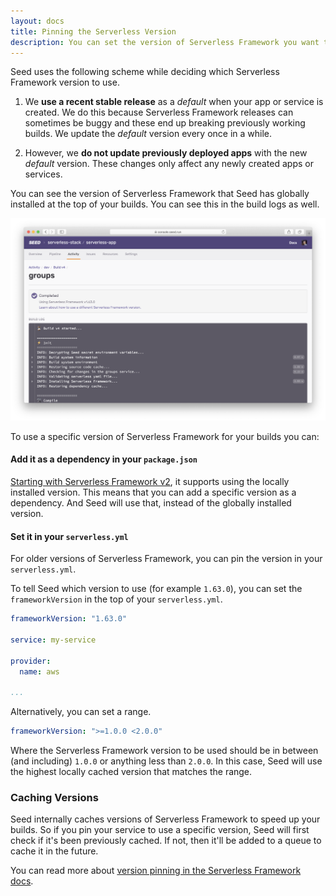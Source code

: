 ```yaml
---
layout: docs
title: Pinning the Serverless Version
description: You can set the version of Serverless Framework you want to use for your deployments by setting it in the serverless.yml
---
```


Seed uses the following scheme while deciding which Serverless Framework version to use.

1. We **use a recent stable release** as a _default_ when your app or service is created. We do this because Serverless Framework releases can sometimes be buggy and these end up breaking previously working builds. We update the _default_ version every once in a while.

2. However, we **do not update previously deployed apps** with the new _default_ version. These changes only affect any newly created apps or services.

You can see the version of Serverless Framework that Seed has globally installed at the top of your builds. You can see this in the build logs as well.

![Serverless Framework version in build log](/assets/docs/pinning-the-serverless-version/serverless-framework-version-in-build-log.png)

To use a specific version of Serverless Framework for your builds you can:

#### Add it as a dependency in your `package.json`

[Starting with Serverless Framework v2](https://www.serverless.com/blog/serverless-framework-v2), it supports using the locally installed version. This means that you can add a specific version as a dependency. And Seed will use that, instead of the globally installed version.

#### Set it in your `serverless.yml`

For older versions of Serverless Framework, you can pin the version in your `serverless.yml`.

To tell Seed which version to use (for example `1.63.0`), you can set the `frameworkVersion` in the top of your `serverless.yml`.

``` yml
frameworkVersion: "1.63.0"

service: my-service

provider:
  name: aws

...
```

Alternatively, you can set a range.

``` yml
frameworkVersion: ">=1.0.0 <2.0.0"
```

Where the Serverless Framework version to be used should be in between (and including) `1.0.0` or anything less than `2.0.0`. In this case, Seed will use the highest locally cached version that matches the range.

### Caching Versions

Seed internally caches versions of Serverless Framework to speed up your builds. So if you pin your service to use a specific version, Seed will first check if it's been previously cached. If not, then it'll be added to a queue to cache it in the future.

You can read more about [version pinning in the Serverless Framework docs](https://serverless.com/framework/docs/providers/aws/guide/services#pinning-a-version).
